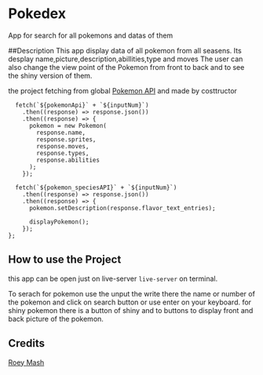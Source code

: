 # Pokedex
App for search for all pokemons and datas of them

##Description
This app display data of all pokemon from all seasens.
Its desplay name,picture,description,abillities,type and moves
The user can also change the view point of the Pokemon from front to back and to see the shiny version of them.

the project fetching from global [Pokemon API](https://pokeapi.co/) and made by costtructor 
```  const fetetchPokemon = function (inputNum) {
  fetch(`${pokemonApi}` + `${inputNum}`)
    .then((response) => response.json())
    .then((response) => {
      pokemon = new Pokemon(
        response.name,
        response.sprites,
        response.moves,
        response.types,
        response.abilities
      );
    });

  fetch(`${pokemon_speciesAPI}` + `${inputNum}`)
    .then((response) => response.json())
    .then((response) => {
      pokemon.setDescription(response.flavor_text_entries);

      displayPokemon();
    });
}; 
```
 


## How to use the Project
this app can be open just on live-server
```live-server``` on terminal.

To serach for pokemon use the unput the write there the name or number of the pokemon and click on search button or use enter on your keyboard.
for shiny pokemon there is a button of shiny and to buttons to display front and back picture of the pokemon.

## Credits
[Roey Mash](https://github.com/Roi-Mash) 
